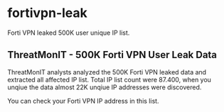 # fortivpn-leak
Forti VPN leaked 500K user unique IP list.

## ThreatMonIT - 500K Forti VPN User Leak Data
ThreatMonIT analysts analyzed the 500K Forti VPN leaked data and extracted all affected IP list. Total IP list count were 87.400, when you unqiue the data almost 22K unqiue IP addresses were discovered.  

You can check your Forti VPN IP address in this list.
